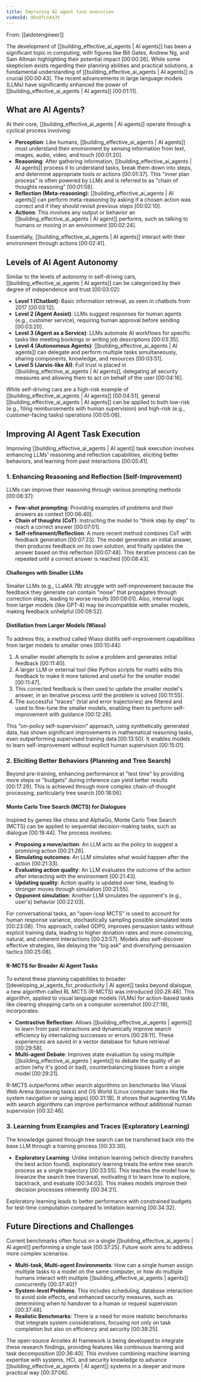 ```yaml
---
title: Improving AI agent task execution
videoId: UOsOfLnAX3Y
---
```


From: [[aidotengineer]] <br/> 

The development of [[building_effective_ai_agents | AI agents]] has been a significant topic in computing, with figures like Bill Gates, Andrew Ng, and Sam Altman highlighting their potential impact <a class="yt-timestamp" data-t="00:00:26">[00:00:26]</a>. While some skepticism exists regarding their planning abilities and practical solutions, a fundamental understanding of [[building_effective_ai_agents | AI agents]] is crucial <a class="yt-timestamp" data-t="00:00:43">[00:00:43]</a>. The recent advancements in large language models (LLMs) have significantly enhanced the power of [[building_effective_ai_agents | AI agents]] <a class="yt-timestamp" data-t="00:01:11">[00:01:11]</a>.

## What are AI Agents?

At their core, [[building_effective_ai_agents | AI agents]] operate through a cyclical process involving:
*   **Perception**: Like humans, [[building_effective_ai_agents | AI agents]] must understand their environment by sensing information from text, images, audio, video, and touch <a class="yt-timestamp" data-t="00:01:20">[00:01:20]</a>.
*   **Reasoning**: After gathering information, [[building_effective_ai_agents | AI agents]] process it to understand tasks, break them down into steps, and determine appropriate tools or actions <a class="yt-timestamp" data-t="00:01:37">[00:01:37]</a>. This "inner plan process" is often powered by LLMs and is referred to as "chain of thoughts reasoning" <a class="yt-timestamp" data-t="00:01:59">[00:01:59]</a>.
*   **Reflection (Meta-reasoning)**: [[building_effective_ai_agents | AI agents]] can perform meta-reasoning by asking if a chosen action was correct and if they should revisit previous steps <a class="yt-timestamp" data-t="00:02:10">[00:02:10]</a>.
*   **Actions**: This involves any output or behavior an [[building_effective_ai_agents | AI agent]] performs, such as talking to humans or moving in an environment <a class="yt-timestamp" data-t="00:02:24">[00:02:24]</a>.

Essentially, [[building_effective_ai_agents | AI agents]] interact with their environment through actions <a class="yt-timestamp" data-t="00:02:41">[00:02:41]</a>.

## Levels of AI Agent Autonomy

Similar to the levels of autonomy in self-driving cars, [[building_effective_ai_agents | AI agents]] can be categorized by their degree of independence and trust <a class="yt-timestamp" data-t="00:03:02">[00:03:02]</a>:
*   **Level 1 (Chatbot)**: Basic information retrieval, as seen in chatbots from 2017 <a class="yt-timestamp" data-t="00:03:12">[00:03:12]</a>.
*   **Level 2 (Agent Assist)**: LLMs suggest responses for human agents (e.g., customer service), requiring human approval before sending <a class="yt-timestamp" data-t="00:03:20">[00:03:20]</a>.
*   **Level 3 (Agent as a Service)**: LLMs automate AI workflows for specific tasks like meeting bookings or writing job descriptions <a class="yt-timestamp" data-t="00:03:35">[00:03:35]</a>.
*   **Level 4 (Autonomous Agents)**: [[building_effective_ai_agents | AI agents]] can delegate and perform multiple tasks simultaneously, sharing components, knowledge, and resources <a class="yt-timestamp" data-t="00:03:51">[00:03:51]</a>.
*   **Level 5 (Jarvis-like AI)**: Full trust is placed in [[building_effective_ai_agents | AI agents]], delegating all security measures and allowing them to act on behalf of the user <a class="yt-timestamp" data-t="00:04:16">[00:04:16]</a>.

While self-driving cars are a high-risk example of [[building_effective_ai_agents | AI agents]] <a class="yt-timestamp" data-t="00:04:51">[00:04:51]</a>, general [[building_effective_ai_agents | AI agents]] can be applied to both low-risk (e.g., filing reimbursements with human supervision) and high-risk (e.g., customer-facing tasks) operations <a class="yt-timestamp" data-t="00:05:06">[00:05:06]</a>.

## Improving AI Agent Task Execution

Improving [[building_effective_ai_agents | AI agent]] task execution involves enhancing LLMs' reasoning and reflection capabilities, eliciting better behaviors, and learning from past interactions <a class="yt-timestamp" data-t="00:05:41">[00:05:41]</a>.

### 1. Enhancing Reasoning and Reflection (Self-Improvement)

LLMs can improve their reasoning through various prompting methods <a class="yt-timestamp" data-t="00:06:37">[00:06:37]</a>:
*   **Few-shot prompting**: Providing examples of problems and their answers as context <a class="yt-timestamp" data-t="00:06:40">[00:06:40]</a>.
*   **Chain of thoughts (CoT)**: Instructing the model to "think step by step" to reach a correct answer <a class="yt-timestamp" data-t="00:07:01">[00:07:01]</a>.
*   **Self-refinement/Reflection**: A more recent method combines CoT with feedback generation <a class="yt-timestamp" data-t="00:07:23">[00:07:23]</a>. The model generates an initial answer, then produces feedback on its own solution, and finally updates the answer based on this reflection <a class="yt-timestamp" data-t="00:07:48">[00:07:48]</a>. This iterative process can be repeated until a correct answer is reached <a class="yt-timestamp" data-t="00:08:43">[00:08:43]</a>.

#### Challenges with Smaller LLMs
Smaller LLMs (e.g., LLaMA 7B) struggle with self-improvement because the feedback they generate can contain "noise" that propagates through correction steps, leading to worse results <a class="yt-timestamp" data-t="00:08:58">[00:09:01]</a>. Also, internal logic from larger models (like GPT-4) may be incompatible with smaller models, making feedback unhelpful <a class="yt-timestamp" data-t="00:09:52">[00:09:52]</a>.

#### Distillation from Larger Models (Wiass)
To address this, a method called Wiass distills self-improvement capabilities from larger models to smaller ones <a class="yt-timestamp" data-t="00:10:44">[00:10:44]</a>:
1.  A smaller model attempts to solve a problem and generates initial feedback <a class="yt-timestamp" data-t="00:11:40">[00:11:40]</a>.
2.  A larger LLM or external tool (like Python scripts for math) edits this feedback to make it more tailored and useful for the smaller model <a class="yt-timestamp" data-t="00:11:47">[00:11:47]</a>.
3.  This corrected feedback is then used to update the smaller model's answer, in an iterative process until the problem is solved <a class="yt-timestamp" data-t="00:11:55">[00:11:55]</a>.
4.  The successful "traces" (trial and error trajectories) are filtered and used to fine-tune the smaller models, enabling them to perform self-improvement with guidance <a class="yt-timestamp" data-t="00:12:26">[00:12:26]</a>.

This "on-policy self-supervision" approach, using synthetically generated data, has shown significant improvements in mathematical reasoning tasks, even outperforming supervised training data <a class="yt-timestamp" data-t="00:13:50">[00:13:50]</a>. It enables models to learn self-improvement without explicit human supervision <a class="yt-timestamp" data-t="00:15:01">[00:15:01]</a>.

### 2. Eliciting Better Behaviors (Planning and Tree Search)

Beyond pre-training, enhancing performance at "test time" by providing more steps or "budgets" during inference can yield better results <a class="yt-timestamp" data-t="00:17:29">[00:17:29]</a>. This is achieved through more complex chain-of-thought processing, particularly tree search <a class="yt-timestamp" data-t="00:18:06">[00:18:06]</a>.

#### Monte Carlo Tree Search (MCTS) for Dialogues
Inspired by games like chess and AlphaGo, Monte Carlo Tree Search (MCTS) can be applied to sequential decision-making tasks, such as dialogue <a class="yt-timestamp" data-t="00:19:44">[00:19:44]</a>. The process involves:
*   **Proposing a move/action**: An LLM acts as the policy to suggest a promising action <a class="yt-timestamp" data-t="00:21:26">[00:21:26]</a>.
*   **Simulating outcomes**: An LLM simulates what would happen after the action <a class="yt-timestamp" data-t="00:21:33">[00:21:33]</a>.
*   **Evaluating action quality**: An LLM evaluates the outcome of the action after interacting with the environment <a class="yt-timestamp" data-t="00:21:43">[00:21:43]</a>.
*   **Updating quality**: Action quality is updated over time, leading to stronger moves through simulation <a class="yt-timestamp" data-t="00:21:55">[00:21:55]</a>.
*   **Opponent simulation**: Another LLM simulates the opponent's (e.g., user's) behavior <a class="yt-timestamp" data-t="00:22:03">[00:22:03]</a>.

For conversational tasks, an "open-loop MCTS" is used to account for human response variance, stochastically sampling possible simulated tests <a class="yt-timestamp" data-t="00:23:08">[00:23:08]</a>. This approach, called GDP0, improves persuasion tasks without explicit training data, leading to higher donation rates and more convincing, natural, and coherent interactions <a class="yt-timestamp" data-t="00:23:57">[00:23:57]</a>. Models also self-discover effective strategies, like delaying the "big ask" and diversifying persuasion tactics <a class="yt-timestamp" data-t="00:25:08">[00:25:08]</a>.

#### R-MCTS for Broader AI Agent Tasks
To extend these planning capabilities to broader [[developing_ai_agents_for_productivity | AI agent]] tasks beyond dialogue, a new algorithm called RL MCTS (R-MCTS) was introduced <a class="yt-timestamp" data-t="00:28:48">[00:28:48]</a>. This algorithm, applied to visual language models (VLMs) for action-based tasks like clearing shopping carts on a computer screenshot <a class="yt-timestamp" data-t="00:27:19">[00:27:19]</a>, incorporates:
*   **Contrastive Reflection**: Allows [[building_effective_ai_agents | agents]] to learn from past interactions and dynamically improve search efficiency by internalizing successes or errors <a class="yt-timestamp" data-t="00:29:11">[00:29:11]</a>. These experiences are saved in a vector database for future retrieval <a class="yt-timestamp" data-t="00:29:58">[00:29:58]</a>.
*   **Multi-agent Debate**: Improves state evaluation by using multiple [[building_effective_ai_agents | agents]] to debate the quality of an action (why it's good or bad), counterbalancing biases from a single model <a class="yt-timestamp" data-t="00:29:21">[00:29:21]</a>.

R-MCTS outperforms other search algorithms on benchmarks like Visual Web Arena (browsing tasks) and OS World (Linux computer tasks like file system navigation or using apps) <a class="yt-timestamp" data-t="00:31:18">[00:31:18]</a>. It shows that augmenting VLMs with search algorithms can improve performance without additional human supervision <a class="yt-timestamp" data-t="00:32:46">[00:32:46]</a>.

### 3. Learning from Examples and Traces (Exploratory Learning)

The knowledge gained through tree search can be transferred back into the base LLM through a training process <a class="yt-timestamp" data-t="00:33:30">[00:33:30]</a>.
*   **Exploratory Learning**: Unlike imitation learning (which directly transfers the best action found), exploratory learning treats the entire tree search process as a single trajectory <a class="yt-timestamp" data-t="00:33:55">[00:33:55]</a>. This teaches the model how to linearize the search tree traversal, motivating it to learn how to explore, backtrack, and evaluate <a class="yt-timestamp" data-t="00:34:03">[00:34:03]</a>. This makes models improve their decision processes inherently <a class="yt-timestamp" data-t="00:34:21">[00:34:21]</a>.

Exploratory learning leads to better performance with constrained budgets for test-time computation compared to imitation learning <a class="yt-timestamp" data-t="00:34:32">[00:34:32]</a>.

## Future Directions and Challenges

Current benchmarks often focus on a single [[building_effective_ai_agents | AI agent]] performing a single task <a class="yt-timestamp" data-t="00:37:25">[00:37:25]</a>. Future work aims to address more complex scenarios:
*   **Multi-task, Multi-agent Environments**: How can a single human assign multiple tasks to a model on the same computer, or how do multiple humans interact with multiple [[building_effective_ai_agents | agents]] concurrently <a class="yt-timestamp" data-t="00:37:40">[00:37:40]</a>?
*   **System-level Problems**: This includes scheduling, database interaction to avoid side effects, and enhanced security measures, such as determining when to handover to a human or request supervision <a class="yt-timestamp" data-t="00:37:48">[00:37:48]</a>.
*   **Realistic Benchmarks**: There is a need for more realistic benchmarks that integrate system considerations, focusing not only on task completion but also on efficiency and security <a class="yt-timestamp" data-t="00:38:25">[00:38:25]</a>.

The open-source Arcollex AI framework is being developed to integrate these research findings, providing features like continuous learning and task decomposition <a class="yt-timestamp" data-t="00:36:40">[00:36:40]</a>. This involves combining machine learning expertise with systems, HCI, and security knowledge to advance [[building_effective_ai_agents | AI agent]] systems in a deeper and more practical way <a class="yt-timestamp" data-t="00:37:06">[00:37:06]</a>.